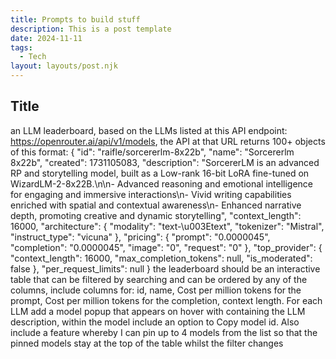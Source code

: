 ```yaml
---
title: Prompts to build stuff
description: This is a post template
date: 2024-11-11
tags:
  - Tech
layout: layouts/post.njk
---
```


## Title

an LLM leaderboard, based on the LLMs listed at this API endpoint: https://openrouter.ai/api/v1/models, the API at that URL returns 100+ objects of this format: {
      "id": "raifle/sorcererlm-8x22b",
      "name": "Sorcererlm 8x22b",
      "created": 1731105083,
      "description": "SorcererLM is an advanced RP and storytelling model, built as a Low-rank 16-bit LoRA fine-tuned on WizardLM-2-8x22B.\n\n- Advanced reasoning and emotional intelligence for engaging and immersive interactions\n- Vivid writing capabilities enriched with spatial and contextual awareness\n- Enhanced narrative depth, promoting creative and dynamic storytelling",
      "context_length": 16000,
      "architecture": {
        "modality": "text-\u003Etext",
        "tokenizer": "Mistral",
        "instruct_type": "vicuna"
      },
      "pricing": {
        "prompt": "0.0000045",
        "completion": "0.0000045",
        "image": "0",
        "request": "0"
      },
      "top_provider": {
        "context_length": 16000,
        "max_completion_tokens": null,
        "is_moderated": false
      },
      "per_request_limits": null
    }
the leaderboard should be an interactive table that can be filtered by searching and can be ordered by any of the columns, include columns for: id, name, Cost per million tokens for the prompt, Cost per million tokens for the completion, context length. For each LLM add a model popup that appears on hover with containing the LLM description, within the model include an option to Copy model id. Also include a feature whereby I can pin up to 4 models from the list so that the pinned models stay at the top of the table whilst the filter changes